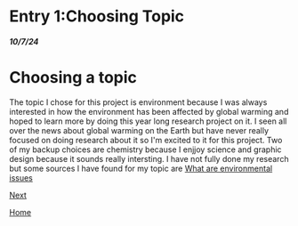 # Entry 1:Choosing Topic
##### 10/7/24

# Choosing a topic
The topic I chose for this project is environment because I was always interested in how the environment has been affected by global warming and hoped to learn more by doing this year long research project on it. I seen all over the news about global warming on the Earth but have never really focused on doing research about it so I'm excited to it for this project. Two of my backup choices are chemistry because I enjjoy science and graphic design because it sounds really intersting. I have not fully done my research but some sources I have found for my topic are [What are environmental issues](https://www.ibm.com/topics/environmental-issues)

[Next](entry02.md)

[Home](../README.md)
